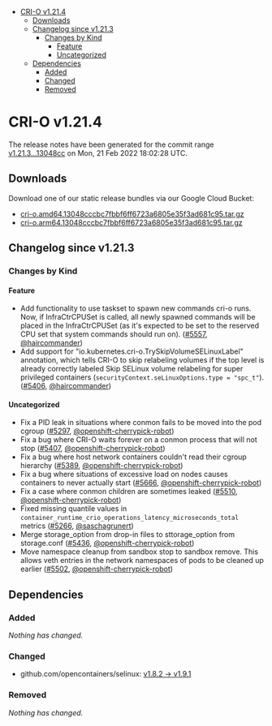 - [CRI-O v1.21.4](#cri-o-v1214)
  - [Downloads](#downloads)
  - [Changelog since v1.21.3](#changelog-since-v1213)
    - [Changes by Kind](#changes-by-kind)
      - [Feature](#feature)
      - [Uncategorized](#uncategorized)
  - [Dependencies](#dependencies)
    - [Added](#added)
    - [Changed](#changed)
    - [Removed](#removed)

# CRI-O v1.21.4

The release notes have been generated for the commit range
[v1.21.3...13048cc](https://github.com/cri-o/cri-o/compare/v1.21.3...13048cccbc7fbbf6ff6723a6805e35f3ad681c95) on Mon, 21 Feb 2022 18:02:28 UTC.

## Downloads

Download one of our static release bundles via our Google Cloud Bucket:

- [cri-o.amd64.13048cccbc7fbbf6ff6723a6805e35f3ad681c95.tar.gz](https://storage.googleapis.com/k8s-conform-cri-o/artifacts/cri-o.amd64.13048cccbc7fbbf6ff6723a6805e35f3ad681c95.tar.gz)
- [cri-o.arm64.13048cccbc7fbbf6ff6723a6805e35f3ad681c95.tar.gz](https://storage.googleapis.com/k8s-conform-cri-o/artifacts/cri-o.arm64.13048cccbc7fbbf6ff6723a6805e35f3ad681c95.tar.gz)

## Changelog since v1.21.3

### Changes by Kind

#### Feature
 - Add functionality to use taskset to spawn new commands cri-o runs. Now, if InfraCtrCPUSet is called, all newly spawned commands will be placed in the InfraCtrCPUSet (as it's expected to be set to the reserved CPU set that system commands should run on). ([#5557](https://github.com/cri-o/cri-o/pull/5557), [@haircommander](https://github.com/haircommander))
 - Add support for "io.kubernetes.cri-o.TrySkipVolumeSELinuxLabel" annotation, which tells CRI-O to skip relabeling volumes if the top level is already correctly labeled
  Skip SELinux volume relabeling for super privileged containers (`securityContext.seLinuxOptions.type = "spc_t"`). ([#5406](https://github.com/cri-o/cri-o/pull/5406), [@haircommander](https://github.com/haircommander))

#### Uncategorized
 - Fix a PID leak in situations where conmon fails to be moved into the pod cgroup ([#5297](https://github.com/cri-o/cri-o/pull/5297), [@openshift-cherrypick-robot](https://github.com/openshift-cherrypick-robot))
 - Fix a bug where CRI-O waits forever on a conmon process that will not stop ([#5407](https://github.com/cri-o/cri-o/pull/5407), [@openshift-cherrypick-robot](https://github.com/openshift-cherrypick-robot))
 - Fix a bug where host network containers couldn't read their cgroup hierarchy ([#5389](https://github.com/cri-o/cri-o/pull/5389), [@openshift-cherrypick-robot](https://github.com/openshift-cherrypick-robot))
 - Fix a bug where situations of excessive load on nodes causes containers to never actually start ([#5666](https://github.com/cri-o/cri-o/pull/5666), [@openshift-cherrypick-robot](https://github.com/openshift-cherrypick-robot))
 - Fix a case where conmon children are sometimes leaked ([#5510](https://github.com/cri-o/cri-o/pull/5510), [@openshift-cherrypick-robot](https://github.com/openshift-cherrypick-robot))
 - Fixed missing quantile values in `container_runtime_crio_operations_latency_microseconds_total` metrics ([#5266](https://github.com/cri-o/cri-o/pull/5266), [@saschagrunert](https://github.com/saschagrunert))
 - Merge storage_option from drop-in files to sttorage_option from storage.conf ([#5436](https://github.com/cri-o/cri-o/pull/5436), [@openshift-cherrypick-robot](https://github.com/openshift-cherrypick-robot))
 - Move namespace cleanup from sandbox stop to sandbox remove. This allows veth entries in the network namespaces of pods to be cleaned up earlier ([#5502](https://github.com/cri-o/cri-o/pull/5502), [@openshift-cherrypick-robot](https://github.com/openshift-cherrypick-robot))

## Dependencies

### Added
_Nothing has changed._

### Changed
- github.com/opencontainers/selinux: [v1.8.2 → v1.9.1](https://github.com/opencontainers/selinux/compare/v1.8.2...v1.9.1)

### Removed
_Nothing has changed._
